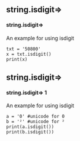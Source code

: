 ## string.isdigit=>
#### string.isdigit=>
An example for using isdigit
```
txt = '50800'
x = txt.isdigit()
print(x)
```

## string.isdigit=>
#### string.isdigit=> 1
An example for using isdigit
```
a = '0' #unicode for 0
b = '²' #unicode for ²
print(a.isdigit())
print(b.isdigit())
```
